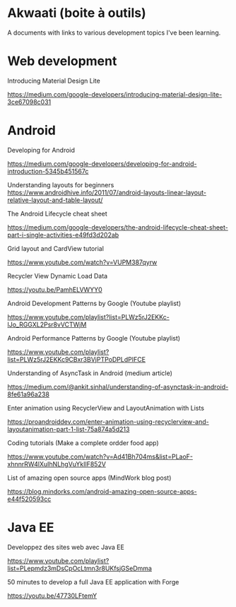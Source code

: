 # Akwaati (boite à outils)
A documents with links to various development topics I've been learning.

# Web development

Introducing Material Design Lite

https://medium.com/google-developers/introducing-material-design-lite-3ce67098c031


# Android

Developing for Android

https://medium.com/google-developers/developing-for-android-introduction-5345b451567c

Understanding layouts for beginners
https://www.androidhive.info/2011/07/android-layouts-linear-layout-relative-layout-and-table-layout/

The Android Lifecycle cheat sheet

https://medium.com/google-developers/the-android-lifecycle-cheat-sheet-part-i-single-activities-e49fd3d202ab

Grid layout and CardView tutorial

https://www.youtube.com/watch?v=VUPM387qyrw

Recycler View Dynamic Load Data

https://youtu.be/PamhELVWYY0

Android Development Patterns by Google (Youtube playlist)

https://www.youtube.com/playlist?list=PLWz5rJ2EKKc-lJo_RGGXL2Psr8vVCTWjM

Android Performance Patterns by Google (Youtube playlist)

https://www.youtube.com/playlist?list=PLWz5rJ2EKKc9CBxr3BVjPTPoDPLdPIFCE

Understanding of AsyncTask in Android (medium article)

https://medium.com/@ankit.sinhal/understanding-of-asynctask-in-android-8fe61a96a238

Enter animation using RecyclerView and LayoutAnimation with Lists

https://proandroiddev.com/enter-animation-using-recyclerview-and-layoutanimation-part-1-list-75a874a5d213


Coding tutorials (Make a complete ordder food app)

https://www.youtube.com/watch?v=Ad41Bh704ms&list=PLaoF-xhnnrRW4lXuIhNLhgVuYkIlF852V

List of amazing open source apps (MindWork blog post)

https://blog.mindorks.com/android-amazing-open-source-apps-e44f520593cc


# Java EE

Developpez des sites web avec Java EE

https://www.youtube.com/playlist?list=PLepmdz3mDsCpOcLtmn3r8UKfsjGSeDmma

50 minutes to develop a full Java EE application with Forge

https://youtu.be/47730LFtemY

